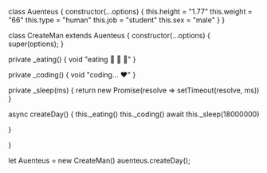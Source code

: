 class Auenteus {
  constructor(...options) {
    this.height = "1.77"
    this.weight = "66"
    this.type = "human"
    this.job = "student"
    this.sex = "male"
  }
}

class CreateMan extends Auenteus {
  constructor(...options) {
    super(options);
  }
  
  private _eating() {
    void "eating 🍔 🍟 🥤"
  }
  
  private _coding() {
    void "coding... ❤️"
  }
  
  private _sleep(ms) { return new Promise(resolve => setTimeout(resolve, ms)) }
  
  async createDay() {
    this._eating()
    this._coding()
    await this._sleep(18000000)
    

  }
       
} 

let Auenteus = new CreateMan()
auenteus.createDay();
